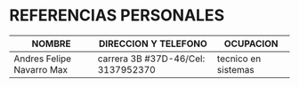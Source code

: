 # REFERENCIAS PERSONALES 

| NOMBRE | DIRECCION Y TELEFONO | OCUPACION | 
|    ---     |  ---         |  ---   | 
| Andres Felipe Navarro Max | carrera 3B #37D-46/Cel: 3137952370 | tecnico en sistemas |  

